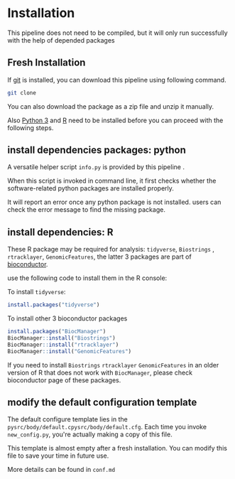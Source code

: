 <!-- 这个文档用来说明如何安装流程, 能让它运行起来.  -->

# Installation 

This pipeline does not need to be compiled, but it will only run successfully with the help of depended packages

## Fresh Installation

If [git](https://git-scm.com) is installed, you can download this pipeline using following command.

<!-- todo 修改为最终路径 -->
``` bash
git clone 
```

<!-- todo 下载的路径 -->
You can also download the package as a zip file and unzip it manually.

Also [Python 3](https://www.python.org) and [R](https://www.r-project.org) need to be installed before you can proceed with the following steps.

## install dependencies packages: python

A versatile helper script `info.py` is provided by this pipeline . 

When this script is invoked in command line, it first checks whether the software-related python packages are installed properly. 

It will report an error once any python package is not installed. users can check the error message to find the missing package.

## install dependencies: R

These R package may be required for analysis: `tidyverse`, `Biostrings` , `rtracklayer`, `GenomicFeatures`, the latter 3 packages are part of  [bioconductor](https://www.bioconductor.org).

use the following code to install them in the R console:

To install `tidyverse`:

```R
install.packages("tidyverse")
```

To install other 3 bioconductor packages

```R
install.packages("BiocManager")
BiocManager::install("Biostrings")
BiocManager::install("rtracklayer")
BiocManager::install("GenomicFeatures")

```

If you need to install  `Biostrings` `rtracklayer` `GenomicFeatures` in an older version of R that does not work with `BiocManager`, please check bioconductor page of these packages.

## modify the default configuration template

The default configure template lies in the `pysrc/body/default.cpysrc/body/default.cfg`. Each time you invoke `new_config.py`, you're actually making a copy of this file.

This template is almost empty after a fresh installation. 
You can modify this file to save your time in future use.

More details can be found in `conf.md`
